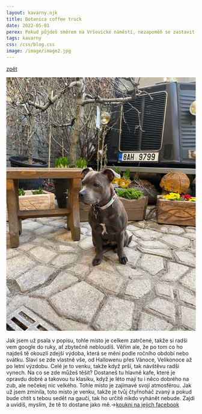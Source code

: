 ```yaml
---
layout: kavarny.njk
title: Botanica coffee truck
date: 2022-05-01
perex: Pokud půjdeš směrem na Vršovické náměstí, nezapoměň se zastavit v Botanica truck, je to trošku zastrčené, ale neboj najdeš to, vedle toho je totiž květinářství, které zdobí celý vnitroblock... 
tags: kavarny
css: /css/blog.css
image: /image/image2.jpg
---
```

<a class="artical" href="/kavarny/">zpět</a>
<div class="artical__bakery">
    <img class="article__image-artic" src="/image/botanica.jpg" alt="foto Ary pred pekarnou" />
    <p class="artical__bakery-text"> Jak jsem už psala v popisu, tohle místo je celkem zatrčené, takže si radši vem google do ruky, ať zbytečně nebloudíš. Věřím ale, že po tom co ho najdeš tě okouzlí zdejší výdoba, která se mění podle ročního období nebo svátku. Slaví se zde vlastně vše, od Hallowenu přes Vánoce, Velikonoce až po letní výzdobu. Celé je to venku, takže když prší, tak návštěvu radši vynech. Na co se zde můžeš těšit? Dostaneš tu hlavně kafe, které je opravdu dobré a takovou tu klasiku, když je léto mají tu i něco dobrého na zub, ale nečekej nic velkého. Tohle místo je zajímavé svojí atmosférou. Jak už jsem zmínila, toto místo je venku, takže je tvůj čtyřnoháč zvaný a pokud bude chtít s tebou sedět na gauči, tak ho určitě nikdo vyhánět nebude. Zajdi a uvidíš, myslím, že tě to dostane jako mě.→<a  class="odkaz"href="https://www.facebook.com/botanica.coffee.truck/">koukni na jejich facebook</a>
    </p>
</div>